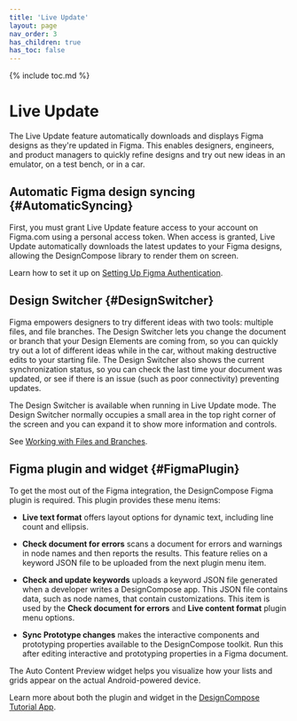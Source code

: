 ```yaml
---
title: 'Live Update'
layout: page
nav_order: 3
has_children: true
has_toc: false
---
```


{% include toc.md %}

# Live Update

 The Live Update feature automatically downloads and displays Figma designs as
they're updated in Figma. This enables designers, engineers, and product
managers to quickly refine designs and try out new ideas in an emulator, on a
test bench, or in a car.

## Automatic Figma design syncing {#AutomaticSyncing}

First, you must grant Live Update feature access to your account on Figma.com
using a personal access token. When access is granted, Live Update automatically
downloads the latest updates to your Figma designs, allowing the DesignCompose
library to render them on screen.

Learn how to set it up on [Setting Up Figma Authentication][1].

## Design Switcher {#DesignSwitcher}

Figma empowers designers to try different ideas with two tools: multiple files,
and file branches. The Design Switcher lets you change the document or branch
that your Design Elements are coming from, so you can quickly try out a lot of
different ideas while in the car, without making destructive edits to your
starting file. The Design Switcher also shows the current synchronization
status, so you can check the last time your document was updated, or see if
there is an issue (such as poor connectivity) preventing updates.

The Design Switcher is available when running in Live Update mode. The Design
Switcher normally occupies a small area in the top right corner of the screen
and you can expand it to show more information and controls.

See [Working with Files and Branches][2].

## Figma plugin and widget {#FigmaPlugin}

To get the most out of the Figma integration, the DesignCompose Figma plugin is
required. This plugin provides these menu items:

*   **Live text format** offers layout options for dynamic text, including line
    count and ellipsis.

*   **Check document for errors** scans a document for errors and warnings in
    node names and then reports the results. This feature relies on a keyword
    JSON file to be uploaded from the next plugin menu item.

*   **Check and update keywords** uploads a keyword JSON file generated when a
    developer writes a DesignCompose app. This JSON file contains data, such as
    node names, that contain customizations. This item is used by the
   **Check document for errors** and **Live content format** plugin menu
    options.

*   **Sync Prototype changes** makes the interactive components and prototyping
   properties available to the DesignCompose toolkit. Run this after editing
    interactive and prototyping properties in a Figma document.

The Auto Content Preview widget helps you visualize how your lists and grids
appear on the actual Android-powered device.

Learn more about both the plugin and widget in the [DesignCompose Tutorial
App][3].

[1]: /docs/live-update/setup
[2]: /docs/live-update/design-switcher
[3]: /docs/tutorial/index

